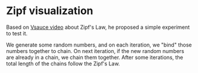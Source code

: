 # Zipf visualization

<p>Based on <a href="https://www.youtube.com/watch?v=fCn8zs912OEt=827">Vsauce video</a> about Zipf's Law, he proposed a simple experiment to test it. </p>
	<p>We generate some random numbers, and on each iteration, we "bind" those numbers together to chain. On next iteration, if the new random numbers are
		already in a chain, we chain them together. After some iterations, the total length of the chains follow the Zipf's Law.
	</p>
